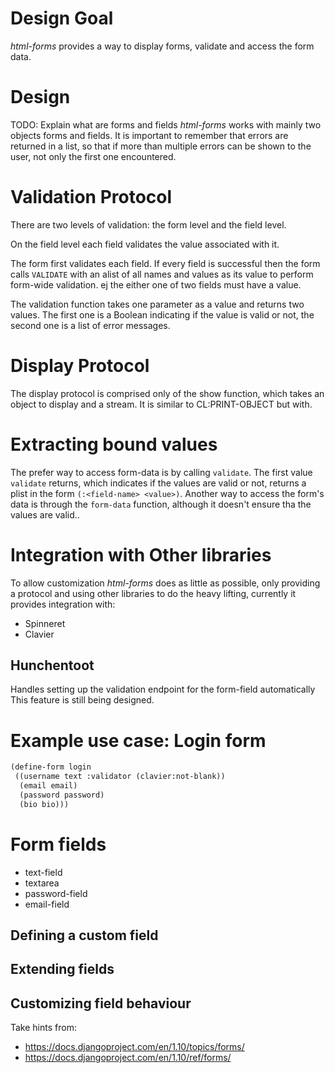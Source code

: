 # Design Goal

*html-forms* provides a way to display forms, validate and access the form
data.

# Design

TODO: Explain what are forms and fields
*html-forms* works with mainly two objects forms and fields. It is important to
remember that errors are returned in a list, so that if more than multiple
errors can be shown to the user, not only the first one encountered.

# Validation Protocol

There are two levels of validation: the form level and the field level.

On the field level each field validates the value associated with it.

The form first validates each field. If every field is successful then the form
calls `VALIDATE` with an alist of all names and values as its value to perform
form-wide validation. ej the either one of two fields must have a value.

The validation function takes one parameter as a value and returns two
values. The first one is a Boolean indicating if the value is valid or not, the
second one is a list of error messages.

# Display Protocol

The display protocol is comprised only of the show function, which takes an
object to display and a stream. It is similar to CL:PRINT-OBJECT but with.

# Extracting bound values

The prefer way to access form-data is by calling `validate`. The first value
`validate` returns, which indicates if the values are valid or not, returns a
plist in the form `(:<field-name> <value>)`.  Another way to access the form's data is through the `form-data` function, although it doesn't ensure tha the values are valid..

# Integration with Other libraries

To allow customization *html-forms* does as little as possible, only providing
a protocol and using other libraries to do the heavy lifting, currently it
provides integration with:

- Spinneret
- Clavier

## Hunchentoot

Handles setting up the validation endpoint for the form-field automatically
This feature is still being designed.

# Example use case: Login form

```lisp
(define-form login
 ((username text :validator (clavier:not-blank))
  (email email)
  (password password)
  (bio bio)))
```

# Form fields

- text-field
- textarea
- password-field
- email-field

## Defining a custom field

## Extending fields
## Customizing field behaviour

Take hints from:
- https://docs.djangoproject.com/en/1.10/topics/forms/
- https://docs.djangoproject.com/en/1.10/ref/forms/
